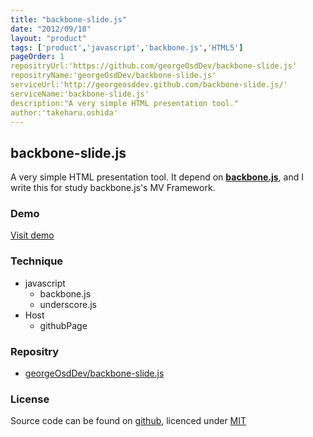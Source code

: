 ```yaml
---
title: "backbone-slide.js"
date: "2012/09/18"
layout: "product"
tags: ['product','javascript','backbone.js','HTML5']
pageOrder: 1
repositryUrl:'https://github.com/georgeOsdDev/backbone-slide.js'
repositryName:'georgeOsdDev/backbone-slide.js'
serviceUrl:'http://georgeosddev.github.com/backbone-slide.js/'
serviceName:'backbone-slide.js'
description:"A very simple HTML presentation tool."
author:'takeharu.oshida'
---
```


## backbone-slide.js

A very simple HTML presentation tool.
It depend on **[backbone.js](http://backbonejs.org/)**,
and I write this for study backbone.js's MV Framework.

### Demo

[Visit demo](http://georgeosddev.github.com/backbone-slide.js)

### Technique
* javascript
  * backbone.js
  * underscore.js
* Host
  * githubPage

### Repositry

 * [georgeOsdDev/backbone-slide.js](https://github.com/georgeOsdDev/backbone-slide.js)

### License

Source code can be found on [github](https://github.com/georgeOsdDev/backbone-slide.js),
licenced under [MIT](http://opensource.org/licenses/mit-license.php)

